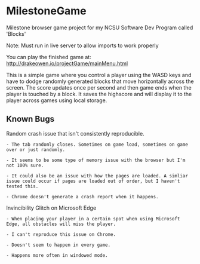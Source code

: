 # MilestoneGame
Milestone browser game project for my NCSU Software Dev Program called 'Blocks'

Note: Must run in live server to allow imports to work properly

You can play the finished game at: http://drakeowen.io/projectGame/mainMenu.html

This is a simple game where you control a player using the WASD keys and have to dodge randomly generated blocks that move horizontally across the screen.
The score updates once per second and then game ends when the player is touched by a block. 
It saves the highscore and will display it to the player across games using local storage.

Known Bugs
-------------------
Random crash issue that isn't consistently reproducible.

    - The tab randomly closes. Sometimes on game load, sometimes on game over or just randomly.

    - It seems to be some type of memory issue with the browser but I'm not 100% sure.

    - It could also be an issue with how the pages are loaded. A simliar issue could occur if pages are loaded out of order, but I haven't tested this.

    - Chrome doesn't generate a crash report when it happens.

Invincibility Glitch on Microsoft Edge

    - When placing your player in a certain spot when using Microsoft Edge, all obstacles will miss the player.

    - I can't reproduce this issue on Chrome.

    - Doesn't seem to happen in every game.

    - Happens more often in windowed mode. 
